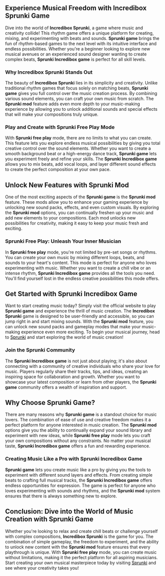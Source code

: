 <p>
  <h2>Experience Musical Freedom with Incredibox Sprunki Game</h2>
  Dive into the world of <strong>Incredibox Sprunki</strong>, a game where music and creativity collide! This rhythm game offers a unique platform for creating, mixing, and experimenting with beats and sounds. <strong>Sprunki game</strong> brings the fun of rhythm-based games to the next level with its intuitive interface and endless possibilities. Whether you're a beginner looking to explore new musical avenues or an experienced sound designer wanting to create complex beats, <strong>Sprunki Incredibox game</strong> is perfect for all skill levels.

  <h3>Why Incredibox Sprunki Stands Out</h3>
  The beauty of <strong>Incredibox Sprunki</strong> lies in its simplicity and creativity. Unlike traditional rhythm games that focus solely on matching beats, <strong>Sprunki game</strong> gives you full control over the music creation process. By combining various sound elements, you can craft your own music from scratch. The <strong>Sprunki mod</strong> feature adds even more depth to your music-making experience by allowing you to unlock additional sounds and special effects that will make your compositions truly unique.

  <h3>Play and Create with Sprunki Free Play Mode</h3>
  With <strong>Sprunki free play</strong> mode, there are no limits to what you can create. This feature lets you explore endless musical possibilities by giving you total creative control over the sound elements. Whether you want to create a smooth background beat or a high-energy dance track, <strong>Sprunki game</strong> lets you experiment freely and refine your skills. The <strong>Sprunki Incredibox game</strong> allows you to mix beats, add vocal loops, and layer different sound effects to create the perfect composition at your own pace.

  <h2>Unlock New Features with Sprunki Mod</h2>
  One of the most exciting aspects of the <strong>Sprunki game</strong> is the <strong>Sprunki mod</strong> feature. These mods allow you to enhance your gaming experience by unlocking new sound packs, effects, and even custom visuals. By exploring the <strong>Sprunki mod</strong> options, you can continually freshen up your music and add new elements to your compositions. Each mod unlocks new possibilities for creativity, making it easy to keep your music fresh and exciting.

  <h3>Sprunki Free Play: Unleash Your Inner Musician</h3>
  In <strong>Sprunki free play</strong> mode, you're not limited by pre-set songs or rhythms. You can create your own music by mixing different loops, beats, and sounds to your heart's content. This mode is perfect for anyone who loves experimenting with music. Whether you want to create a chill vibe or an intense rhythm, <strong>Sprunki Incredibox game</strong> provides all the tools you need. You'll find yourself lost in the endless creative possibilities this mode offers.

  <h2>Get Started with Sprunki Incredibox Game</h2>
  Want to start creating music today? Simply visit the official website to play <strong>Sprunki game</strong> and experience the thrill of music creation. The <strong>Incredibox Sprunki</strong> game is designed to be user-friendly and accessible, so you can jump right in and start mixing sounds. With the <strong>Sprunki mod</strong> feature, you can unlock new sound packs and gameplay modes that make your music-making experience even more exciting. To begin your musical journey, head to <a href="https://sprunkisprunk.github.io/" style="color:black;">Sprunki</a> and start exploring the world of music creation!

  <h3>Join the Sprunki Community</h3>
  The <strong>Sprunki Incredibox game</strong> is not just about playing; it's also about connecting with a community of creative individuals who share your love for music. Players regularly share their tracks, tips, and ideas, creating an inspiring space for collaboration and growth. Whether you want to showcase your latest composition or learn from other players, the <strong>Sprunki game</strong> community offers a wealth of inspiration and support.

  <h2>Why Choose Sprunki Game?</h2>
  There are many reasons why <strong>Sprunki game</strong> is a standout choice for music lovers. The combination of ease of use and creative freedom makes it a perfect platform for anyone interested in music creation. The <strong>Sprunki mod</strong> options give you the ability to continually expand your sound library and experiment with new ideas, while <strong>Sprunki free play</strong> mode lets you craft your own compositions without any constraints. No matter your musical taste, <strong>Sprunki Incredibox game</strong> offers a fun and rewarding experience.

  <h3>Creating Music Like a Pro with Sprunki Incredibox Game</h3>
  <strong>Sprunki game</strong> lets you create music like a pro by giving you the tools to experiment with different sound layers and effects. From creating simple beats to crafting full musical tracks, the <strong>Sprunki Incredibox game</strong> offers endless opportunities for expression. The game is perfect for anyone who loves experimenting with sounds and rhythms, and the <strong>Sprunki mod</strong> system ensures that there is always something new to explore.

  <h2>Conclusion: Dive into the World of Music Creation with Sprunki Game</h2>
  Whether you're looking to relax and create chill beats or challenge yourself with complex compositions, <strong>Incredibox Sprunki</strong> is the game for you. The combination of simple gameplay, the freedom to experiment, and the ability to unlock new content with the <strong>Sprunki mod</strong> feature ensures that every playthrough is unique. With <strong>Sprunki free play</strong> mode, you can create music without limitations, making it the perfect platform for all aspiring musicians. Start creating your own musical masterpiece today by visiting <a href="https://sprunkisprunk.github.io/" style="color:black;">Sprunki</a> and see where your creativity takes you!
</p>
